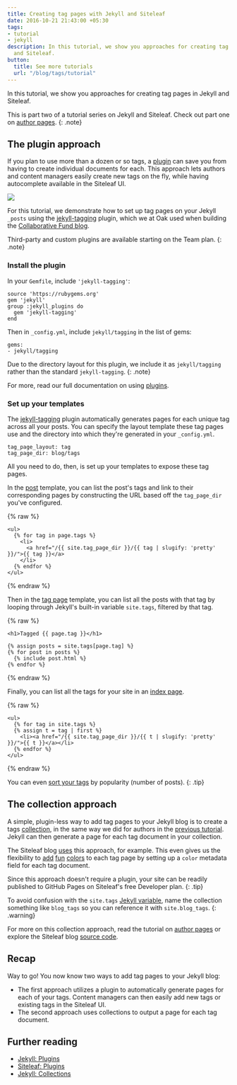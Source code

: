 ```yaml
---
title: Creating tag pages with Jekyll and Siteleaf
date: 2016-10-21 21:43:00 +05:30
tags:
- tutorial
- jekyll
description: In this tutorial, we show you approaches for creating tag pages in Jekyll
  and Siteleaf.
button:
  title: See more tutorials
  url: "/blog/tags/tutorial"
---
```


In this tutorial, we show you approaches for creating tag pages in Jekyll and Siteleaf.

This is part two of a tutorial series on Jekyll and Siteleaf. Check out part one on [author pages](/blog/author-pages-in-jekyll-and-siteleaf/).
{: .note}

## The plugin approach

If you plan to use more than a dozen or so tags, a [plugin](https://jekyllrb.com/docs/plugins/) can save you from having to create individual documents for each. This approach lets authors and content managers easily create new tags on the fly, while having autocomplete available in the Siteleaf UI.

![](/uploads/tags-select.gif)


For this tutorial, we demonstrate how to set up tag pages on your Jekyll `_posts` using the [jekyll-tagging](https://github.com/pattex/jekyll-tagging) plugin, which we at Oak used when building the [Collaborative Fund blog](http://www.collaborativefund.com/blog/).

Third-party and custom plugins are available starting on the Team plan.
{: .note}

### Install the plugin

In your `Gemfile`, include `'jekyll-tagging'`:

```
source 'https://rubygems.org'
gem 'jekyll'
group :jekyll_plugins do
  gem 'jekyll-tagging'
end
```

Then in `_config.yml`, include `jekyll/tagging` in the list of gems:

```
gems:
- jekyll/tagging
```

Due to the directory layout for this plugin, we include it as `jekyll/tagging` rather than the standard `jekyll-tagging`.
{: .note}

For more, read our full documentation on using [plugins](https://learn.siteleaf.com/themes/jekyll-plugins/).

### Set up your templates

The [jekyll-tagging](https://github.com/pattex/jekyll-tagging) plugin automatically generates pages for each unique tag across all your posts. You can specify the layout template these tag pages use and the directory into which they're generated in your `_config.yml`.

```
tag_page_layout: tag
tag_page_dir: blog/tags
```

All you need to do, then, is set up your templates to expose these tag pages.

In the [post](http://www.collaborativefund.com/blog/the-villain-test/) template, you can list the post's tags and link to their corresponding pages by constructing the URL based off the `tag_page_dir` you've configured.

{% raw %}
```liquid
<ul>
  {% for tag in page.tags %}
    <li>
      <a href="/{{ site.tag_page_dir }}/{{ tag | slugify: 'pretty' }}/">{{ tag }}</a>
    </li>
  {% endfor %}
</ul>
```
{% endraw %}

Then in the [tag page](http://www.collaborativefund.com/blog/tags/investment-thesis/) template, you can list all the posts with that tag by looping through Jekyll's built-in variable `site.tags`, filtered by that tag.

{% raw %}
```liquid
<h1>Tagged {{ page.tag }}</h1>

{% assign posts = site.tags[page.tag] %}
{% for post in posts %}
  {% include post.html %}
{% endfor %}
```
{% endraw %}


Finally, you can list all the tags for your site in an [index page](http://www.collaborativefund.com/blog/tags/).

{% raw %}
```liquid
<ul>
  {% for tag in site.tags %}
  {% assign t = tag | first %}
    <li><a href="/{{ site.tag_page_dir }}/{{ t | slugify: 'pretty' }}/">{{ t }}</a></li>
  {% endfor %}
</ul>
```
{% endraw %}

You can even [sort your tags](https://gist.github.com/sskylar/8956549d1ae9dc91c89e74b1c5a0d8c9) by popularity (number of posts).
{: .tip}

## The collection approach

A simple, plugin-less way to add tag pages to your Jekyll blog is to create a tags [collection](https://jekyllrb.com/docs/collections/), in the same way we did for authors in the [previous tutorial](/blog/author-pages-in-jekyll-and-siteleaf/). Jekyll can then generate a page for each tag document in your collection.

The Siteleaf blog [uses](https://github.com/siteleaf/siteleaf.com/tree/master/_blog_tags) this approach, for example. This even gives us the flexibility to [add](/blog/tags/tutorial/) [fun](/blog/tags/jekyll/) [colors](/blog/tags/announcement/) to each tag page by setting up a `color` metadata field for each tag document.

Since this approach doesn't require a plugin, your site can be readily published to GitHub Pages on Siteleaf's free Developer plan.
{: .tip}

To avoid confusion with the `site.tags` [Jekyll variable](https://jekyllrb.com/docs/variables/#site-variables), name the collection something like `blog_tags` so you can reference it with `site.blog_tags`.
{: .warning}

For more on this collection approach, read the tutorial on [author pages](/blog/author-pages-in-jekyll-and-siteleaf/) or explore the Siteleaf blog [source code](https://github.com/siteleaf/siteleaf.com/tree/master/_blog_tags).

## Recap

Way to go! You now know two ways to add tag pages to your Jekyll blog:

- The first approach utilizes a plugin to automatically generate pages for each of your tags. Content managers can then easily add new tags or existing tags in the Siteleaf UI.
- The second approach uses collections to output a page for each tag document.

## Further reading

- [Jekyll: Plugins](https://jekyllrb.com/docs/plugins/)
- [Siteleaf: Plugins](https://learn.siteleaf.com/themes/jekyll-plugins/)
- [Jekyll: Collections](https://jekyllrb.com/docs/collections/)
